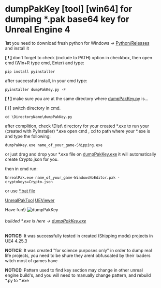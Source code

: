# dumpPakKey [tool] [win64] for dumping *.pak base64 key for Unreal Engine 4

**1st** you need to download fresh python for Windows -> [Python/Releases](https://www.python.org/downloads/release) and install it

**[ ! ]** don't forget to check (include to PATH) option in checkbox, then open cmd (Win+R type cmd, Enter) and type:
```
pip install pyinstaller
```
after successful install, in your cmd type:
```
pyinstaller dumpPakKey.py -F 
```
**[ ! ]** make sure you are at the same directory where [dumpPakKey.py](https://raw.githubusercontent.com/somethingcoolmustbehere/dumpPakKey/master/dumpPakKey.py) is... 

**[ i ]** switch directory  in cmd.
```
cd \DirectoryName\dumpPakKey.py
```
after complition, check \Dist\ directory for your created *.exe
to run your (created with PyInstaller) *.exe open cmd , cd to path where your *.exe is and type the following: 
```
dumpPakKey.exe name_of_your_game-Shipping.exe
```

or just drag and drop your *.exe file on [dumpPakKey.exe](https://github.com/somethingcoolmustbehere/dumpPakKey/releases/download/unreal-engine-utilities/dumpPakKey.exe) it will automatically create Crypto.json for you.

then in cmd run:
```
UnrealPak.exe name_of_your_game-WindowsNoEditor.pak -cryptokeys=Crypto.json
```
or use [*.bat file](https://github.com/somethingcoolmustbehere/UnrealPakTool/blob/master/UnrealPakExtractCrypto.bat)

[UnrealPakTool](https://github.com/somethingcoolmustbehere/UnrealPakTool/releases/download/unreal-engine-utilities/UnrealPakTool.7z)
[UEViewer](https://github.com/gildor2/UEViewer)

Have fun!)
![dumpPakKey](https://i.imgur.com/3db3AD3.png?1)
###### builded *.exe is here -> [dumpPakKey.exe](https://github.com/somethingcoolmustbehere/dumpPakKey/releases)

**NOTICE:** It was successfully tested in created (Shipping mode) projects in UE4 4.25.3

**NOTICE:** It was created "for science purposes only" in order to dump real life projects, you need to be shure they arent obfuscated by their loaders witch most of games have

**NOTICE:** Pattern used to find key section may change in other unreal engine build's, and you will need to manually change pattern, and rebuild *.py to *.exe
